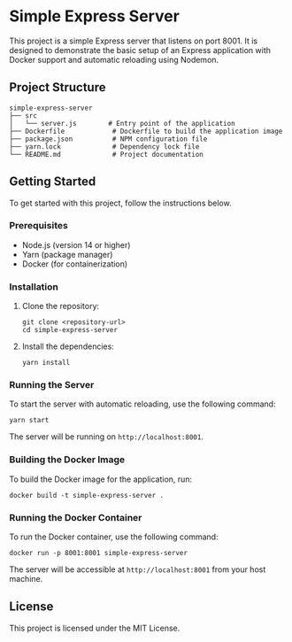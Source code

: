 # Simple Express Server

This project is a simple Express server that listens on port 8001. It is designed to demonstrate the basic setup of an Express application with Docker support and automatic reloading using Nodemon.

## Project Structure

```
simple-express-server
├── src
│   └── server.js        # Entry point of the application
├── Dockerfile            # Dockerfile to build the application image
├── package.json          # NPM configuration file
├── yarn.lock             # Dependency lock file
└── README.md             # Project documentation
```

## Getting Started

To get started with this project, follow the instructions below.

### Prerequisites

- Node.js (version 14 or higher)
- Yarn (package manager)
- Docker (for containerization)

### Installation

1. Clone the repository:

   ```
   git clone <repository-url>
   cd simple-express-server
   ```

2. Install the dependencies:

   ```
   yarn install
   ```

### Running the Server

To start the server with automatic reloading, use the following command:

```
yarn start
```

The server will be running on `http://localhost:8001`.

### Building the Docker Image

To build the Docker image for the application, run:

```
docker build -t simple-express-server .
```

### Running the Docker Container

To run the Docker container, use the following command:

```
docker run -p 8001:8001 simple-express-server
```

The server will be accessible at `http://localhost:8001` from your host machine.

## License

This project is licensed under the MIT License.